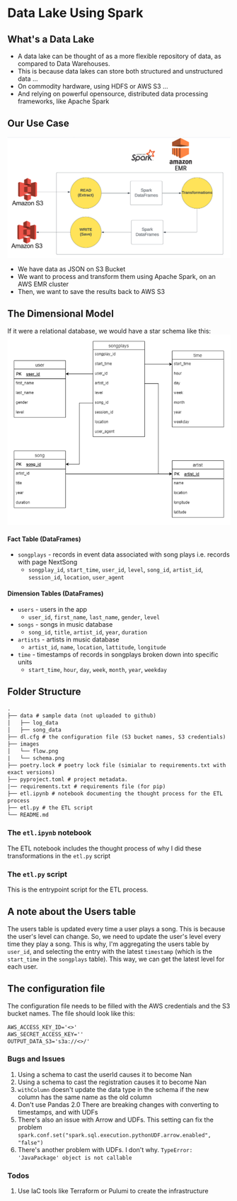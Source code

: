 # Data Lake Using Spark
## What's a Data Lake
* A data lake can be thought of as a more flexible repository of data, as compared to Data Warehouses.
* This is because data lakes can store both structured and unstructured data ...
* On commodity hardware, using HDFS or AWS S3 ...
* And relying on powerful opensource, distributed data processing frameworks, like Apache Spark

## Our Use Case
![Project flow](./images/flow.png)
* We have data as JSON on S3 Bucket
* We want to process and transform them using Apache Spark, on an AWS EMR cluster
* Then, we want to save the results back to AWS S3

## The Dimensional Model
If it were a relational database, we would have a star schema like this:
![Star Schema](./images/schema.png)
#### Fact Table (DataFrames)
* `songplays` - records in event data associated with song plays i.e. records with page NextSong
    * `songplay_id`, `start_time`, `user_id`, `level`, `song_id`, `artist_id`, `session_id`, `location`, `user_agent`
#### Dimension Tables (DataFrames)
* `users` - users in the app
    * `user_id`, `first_name`, `last_name`, `gender`, `level`
* `songs` - songs in music database
    * `song_id`, `title`, `artist_id`, `year`, `duration`
* `artists` - artists in music database
    * `artist_id`, `name`, `location`, `lattitude`, `longitude`
* `time` - timestamps of records in songplays broken down into specific units
    * `start_time`, `hour`, `day`, `week`, `month`, `year`, `weekday`

## Folder Structure
```
.
├── data # sample data (not uploaded to github)
│   ├── log_data
│   ├── song_data
├── dl.cfg # the configuration file (S3 bucket names, S3 credentials)
├── images
│   └── flow.png
|   └── schema.png
├── poetry.lock # poetry lock file (simialar to requirements.txt with exact versions)
├── pyproject.toml # project metadata.
|── requirements.txt # requirements file (for pip)
├── etl.ipynb # notebook documenting the thought process for the ETL process
├── etl.py # the ETL script
└── README.md
```
### The `etl.ipynb` notebook
The ETL notebook includes the thought process of why I did these transformations in the `etl.py` script
### The `etl.py` script
This is the entrypoint script for the ETL process.

## A note about the Users table
The users table is updated every time a user plays a song. This is because the user's level can change. So, we need to update the user's level every time they play a song. This is why, I'm aggregating the users table by `user_id`, and selecting the entry with the latest `timestamp` (which is the `start_time` in the `songplays` table). This way, we can get the latest level for each user.

## The configuration file
The configuration file needs to be filled with the AWS credentials and the S3 bucket names. The file should look like this:
```
AWS_ACCESS_KEY_ID='<>'
AWS_SECRET_ACCESS_KEY=''
OUTPUT_DATA_S3='s3a://<>/'
```

### Bugs and Issues
1. Using a schema to cast the userId causes it to become Nan
2. Using a schema to cast the registration causes it to become Nan
3. `withColumn` doesn't update the data type in the schema if the new column has the same name as the old column
4. Don't use Pandas 2.0 There are breaking changes with converting to timestamps, and with UDFs
5. There's also an issue with Arrow and UDFs. This setting can fix the problem `spark.conf.set("spark.sql.execution.pythonUDF.arrow.enabled", "false")`
6. There's another problem with UDFs. I don't why. `TypeError: 'JavaPackage' object is not callable`

### Todos
1. Use IaC tools like Terraform or Pulumi to create the infrastructure